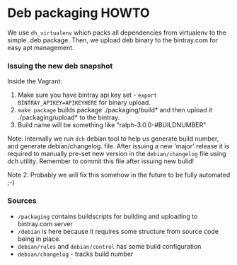# Deb packaging HOWTO


We use `dh_virtualenv` which packs all dependencies from virtualenv to the simple .deb package.
Then, we upload deb binary to the bintray.com for easy apt management.

### Issuing the new deb snapshot

Inside the Vagrant:

1. Make sure you have bintray api key set - `export BINTRAY_APIKEY=APIKEYHERE` for binary upload.
2. `make package` builds package ./packaging/build* and then upload it ./packaging/upload* to the bintray.
3. Build name will be something like "ralph-3.0.0-#BUILDNUMBER"

Note: Internally we run `dch` debian tool to help us generate build number, and generate debian/changelog. file.
After issuing a new 'major' release it is required to manually pre-set new version in the `debian/changelog` 
file using dch utility. Remember to commit this file after issuing new bulid!

Note 2: Probably we will fix this somehow in the future to be fully automated ;-)

### Sources

* `/packaging` contains buildscripts for building and uploading to bintray.com server
* `/debian` is here because it requires some structure from source code being in place.
* `debian/rules` and `debian/control` has some build configuration
* `debian/changelog` - tracks build number

